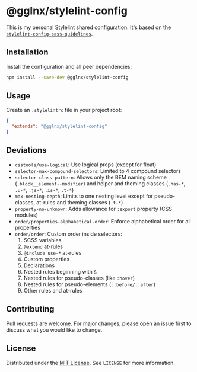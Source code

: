# @gglnx/stylelint-config

This is my personal Stylelint shared configuration. It's based on the [`stylelint-config-sass-guidelines`](https://github.com/bjankord/stylelint-config-sass-guidelines).

## Installation

Install the configuration and all peer dependencies:

```bash
npm install --save-dev @gglnx/stylelint-config
```

## Usage

Create an `.stylelintrc` file in your project root:

```json
{
  "extends": "@gglnx/stylelint-config"
}
```

## Deviations

* `csstools/use-logical`: Use logical props (except for float)
* `selector-max-compound-selectors`: Limited to 4 compound selectors
* `selector-class-pattern`: Allows only the BEM naming scheme (`.block__element--modifier`) and helper and theming classes (`.has-*`, `.u-*`, `.js-*`, `.is-*`, `.t-*`)
* `max-nesting-depth`: Limits to one nesting level except for pseudo-classes, at-rules and theming classes (`.t-*`)
* `property-no-unknown`: Adds allowance for `:export` property (CSS modules)
* `order/properties-alphabetical-order`: Enforce alphabetical order for all properties
* `order/order`: Custom order inside selectors:
  1. SCSS variables
  2. `@extend` at-rules
  3. `@include use-*` at-rules
  4. Custom properties
  5. Declarations
  6. Nested rules beginning with `&`
  7. Nested rules for pseudo-classes (like `:hover`)
  8. Nested rules for pseudo-elements (`::before/::after`)
  9. Other rules and at-rules

## Contributing

Pull requests are welcome. For major changes, please open an issue first to discuss what you would like to change.

## License

Distributed under the [MIT License](https://opensource.org/license/mit). See `LICENSE` for more information.

